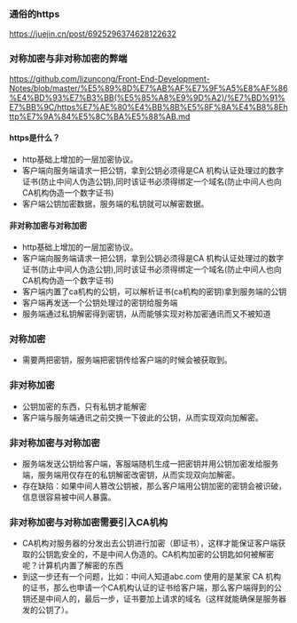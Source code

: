 ### 通俗的https
<https://juejin.cn/post/6925296374628122632>
### 对称加密与非对称加密的弊端
<https://github.com/lizuncong/Front-End-Development-Notes/blob/master/%E5%89%8D%E7%AB%AF%E7%9F%A5%E8%AF%86%E4%BD%93%E7%B3%BB(%E5%85%A8%E9%9D%A2)/%E7%BD%91%E7%BB%9C/https%E7%AE%80%E4%BB%8B%E5%8F%8A%E4%B8%8Ehttp%E7%9A%84%E5%8C%BA%E5%88%AB.md>
#### https是什么？
+ http基础上增加的一层加密协议。
+ 客户端向服务端请求一把公钥，拿到公钥必须得是CA 机构认证处理过的数字证书(防止中间人伪造公钥),同时该证书必须得绑定一个域名(防止中间人也向CA机构伪造一个数字证书)
+ 客户端公钥加密数据，服务端的私钥就可以解密数据。

#### 非对称加密与对称加密
+ http基础上增加的一层加密协议。
+ 客户端向服务端请求一把公钥，拿到公钥必须得是CA 机构认证处理过的数字证书(防止中间人伪造公钥),同时该证书必须得绑定一个域名(防止中间人也向CA机构伪造一个数字证书)
+ 客户端内置了ca机构的公钥，可以解析证书(ca机构的密钥)拿到服务端的公钥
+ 客户端再发送一个公钥处理过的密钥给服务端
+ 服务端通过私钥解密得到密钥，从而能够实现对称加密通讯而又不被知道


### 对称加密
 + 需要两把密钥，服务端把密钥传给客户端的时候会被获取到。
### 非对称加密
 + 公钥加密的东西，只有私钥才能解密
 + 客户端与服务端通讯之前交换一下彼此的公钥，从而实现双向加解密。
### 非对称加密与对称加密
 + 服务端发送公钥给客户端，客服端随机生成一把密钥并用公钥加密发给服务端，服务端用仅存在的私钥解密改密钥，从而实现双向加解密。
 + 存在缺陷：如果中间人篡改公钥被，那么客户端用公钥加密的密钥会被识破，信息很容易被中间人暴露。
### 非对称加密与对称加密需要引入CA机构
 + CA机构对服务器的分发出去公钥进行加密（即证书），这样才能保证客户端获取的公钥匙安全的，不是中间人伪造的。CA机构加密的公钥匙如何被解密呢？计算机内置了解密的东西
 + 到这一步还有一个问题，比如：中间人知道abc.com 使用的是某家 CA 机构的证书，那么也申请一个CA机构认证的证书给客户端，那么客户端得到的公钥还是中间人的，最后一步，证书要加上请求的域名（这样就能确保是服务器发的公钥了）。